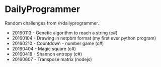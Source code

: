 # DailyProgrammer

Random challenges from /r/dailyprogrammer.

* 20160113 - Genetic algorithm to reach a string (c#)
* 20160104 - Drawing in netpbm format (my first ever python program)
* 20160210 - Countdown - number game (c#)
* 20160404 - Magic square (c#)
* 20160418 - Shannon entropy (c#)
* 20160607 - Transpose matrix (nodejs)
